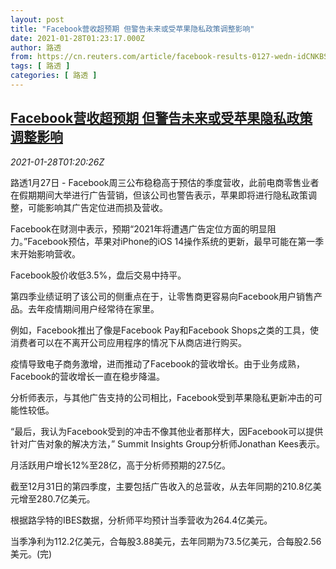 ```yaml
---
layout: post
title: "Facebook营收超预期 但警告未来或受苹果隐私政策调整影响"
date: 2021-01-28T01:23:17.000Z
author: 路透
from: https://cn.reuters.com/article/facebook-results-0127-wedn-idCNKBS29X05A
tags: [ 路透 ]
categories: [ 路透 ]
---
```

<!--1611796997000-->
[Facebook营收超预期 但警告未来或受苹果隐私政策调整影响](https://cn.reuters.com/article/facebook-results-0127-wedn-idCNKBS29X05A)
------

<div>
<div><i>2021-01-28T01:20:26Z</i></div><p>路透1月27日 - Facebook周三公布稳稳高于预估的季度营收，此前电商零售业者在假期期间大举进行广告营销，但该公司也警告表示，苹果即将进行隐私政策调整，可能影响其广告定位进而损及营收。</p><p>Facebook在财测中表示，预期“2021年将遭遇广告定位方面的明显阻力。”Facebook预估，苹果对iPhone的iOS 14操作系统的更新，最早可能在第一季末开始影响营收。</p><p>Facebook股价收低3.5%，盘后交易中持平。</p><p>第四季业绩证明了该公司的侧重点在于，让零售商更容易向Facebook用户销售产品。去年疫情期间用户经常待在家里。</p><p>例如，Facebook推出了像是Facebook Pay和Facebook Shops之类的工具，使消费者可以在不离开公司应用程序的情况下从商店进行购买。</p><p>疫情导致电子商务激增，进而推动了Facebook的营收增长。由于业务成熟，Facebook的营收增长一直在稳步降温。</p><p>分析师表示，与其他广告支持的公司相比，Facebook受到苹果隐私更新冲击的可能性较低。</p><p>“最后，我认为Facebook受到的冲击不像其他业者那样大，因Facebook可以提供针对广告对象的解决方法，” Summit Insights Group分析师Jonathan Kees表示。</p><p>月活跃用户增长12%至28亿，高于分析师预期的27.5亿。</p><p>截至12月31日的第四季度，主要包括广告收入的总营收，从去年同期的210.8亿美元增至280.7亿美元。</p><p>根据路孚特的IBES数据，分析师平均预计当季营收为264.4亿美元。</p><p>当季净利为112.2亿美元，合每股3.88美元，去年同期为73.5亿美元，合每股2.56美元。(完)</p>
</div>
